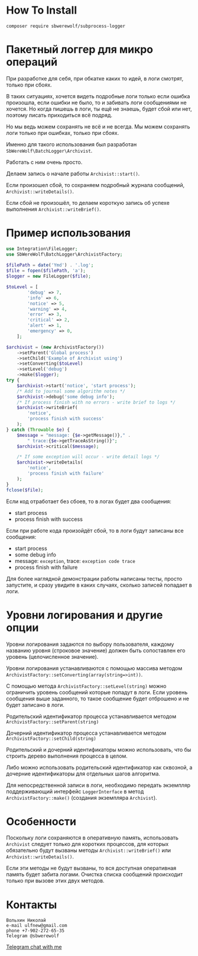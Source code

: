 # How To Install
`composer require sbwerewolf/subprocess-logger`

# Пакетный логгер для микро операций
При разработке для себя, при обкатке каких то идей, в логи смотрят,
только при сбоях.

В таких ситуациях, хочется видеть подробные логи только если ошибка
произошла, если ошибки не было, то и забивать логи сообщениями не
хочется. Но когда пишешь в логи, ты ещё не знаешь, будет сбой или нет,
поэтому писать приходиться всё подряд.

Но мы ведь можем сохранять не всё и не всегда. Мы можем сохранять логи
только при ошибках, только при сбоях.

Именно для такого использования был разработан
`SbWereWolf\BatchLogger\Archivist`.

Работать с ним очень просто.

Делаем запись о начале работы `Archivist::start()`.

Если произошел сбой, то сохраняем подробный журнала сообщений, 
`Archivist::writeDetails()`.

Если сбой не произошёл, то делаем короткую запись об успехе выполнения
`Archivist::writeBrief()`.

# Пример использования

```php
use Integration\FileLogger;
use SbWereWolf\BatchLogger\ArchivistFactory;
     
$filePath = date('Ymd') . '.log';
$file = fopen($filePath, 'a');        
$logger = new FileLogger($file);

$toLevel = [
        'debug' => 7,
        'info' => 6,
        'notice' => 5,
        'warning' => 4,
        'error' => 3,
        'critical' => 2,
        'alert' => 1,
        'emergency' => 0,
    ];

$archivist = (new ArchivistFactory())
    ->setParent('Global process')
    ->setChild('Example of Archivist using')
    ->setConverting($toLevel)
    ->setLevel('debug')
    ->make($logger);        
try {
    $archivist->start('notice', 'start process');
    /* Add to journal some algorithm notes */
    $archivist->debug('some debug info');
    /* If process finish with no errors - write brief to logs */
    $archivist->writeBrief(
        'notice', 
        'process finish with success'
    );
} catch (Throwable $e) {
    $message = "message: {$e->getMessage()}," .
        " trace:{$e->getTraceAsString()}";
    $archivist->critical($message);

    /* If some exception will occur - write detail logs */
    $archivist->writeDetails(
        'notice',
        'process finish with failure'
    );
}
fclose($file);
```
Если код отработает без сбоев, то в логах будет два сообщения:
- start process
- process finish with success

Если при работе кода произойдёт сбой, то в логи будут записаны все
сообщения:
- start process
- some debug info
- message: `exception`, trace: `exception code trace`
- process finish with failure

Для более наглядной демонстрации работы написаны тесты, просто
запустите, и сразу увидите в каких случаях, сколько записей попадает в
логи.

# Уровни логирования и другие опции
Уровни логирования задаются по выбору пользователя, каждому названию
уровня (строковое значение) должен быть сопоставлен его уровень 
(целочисленное значение).

Уровни логирования устанавливаются с помощью массива методом
`ArchivistFactory::setConverting(array(string=>int))`.

С помощью метода `ArchivistFactory::setLevel(string)` можно
ограничить уровень сообщений которые попадут в логи. Если уровень
сообщения выше заданного, то такое сообщение будет отброшено и не
будет записано в логи.

Родительский идентификатор процесса устанавливается методом
`ArchivistFactory::setParent(string)`

Дочерний идентификатор процесса устанавливается методом
`ArchivistFactory::setChild(string)`

Родительский и дочерний идентификаторы можно использовать, что бы
строить дерево выполнения процесса в целом.

Либо можно использовать родительский идентификатор как сквозной, а
дочерние идентификаторы для отдельных шагов алгоритма.

Для непосредственной записи в логи, необходимо передать экземпляр
поддерживающий интерфейс `LoggerInterface` в метод
`ArchivistFactory::make()` (создания экземпляра `Archivist`).

# Особенности
Поскольку логи сохраняются в оперативную память, использовать
`Archivist` следует только для коротких процессов, для которых
обязательно будут вызваны методы `Archivist::writeBrief()` или
`Archivist::writeDetails()`.

Если эти методы не будут вызваны, то вся доступная оперативная память
будет забита логами. Очистка списка сообщений происходит только при
вызове этих двух методов.
# Контакты
```
Вольхин Николай
e-mail ulfnew@gmail.com
phone +7-902-272-65-35
Telegram @sbwerewolf
```

[Telegram chat with me](https://t.me/SbWereWolf) 